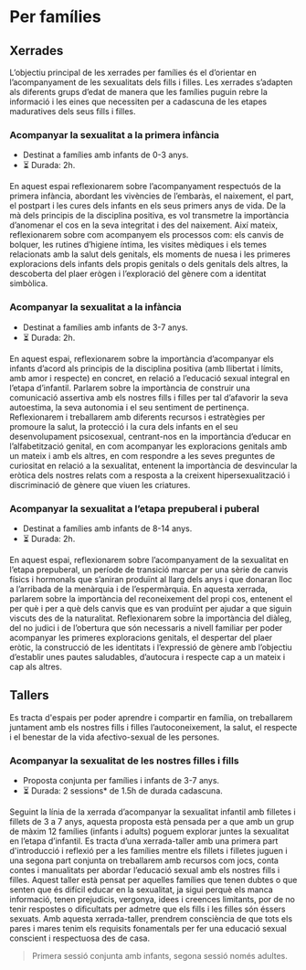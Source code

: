 # Per famílies
## Xerrades

L’objectiu principal de les xerrades per famílies és el d’orientar en l’acompanyament de les sexualitats dels fills i filles. Les xerrades s’adapten als diferents grups d’edat de manera que les famílies puguin rebre la informació i les eines que necessiten per a cadascuna de les etapes maduratives dels seus fills i filles. 

### Acompanyar la sexualitat a la primera infància
- Destinat a famílies amb infants de 0-3 anys. 
- ⏳ Durada: 2h.

En aquest espai reflexionarem sobre l’acompanyament respectuós de la primera infància, abordant les vivències de l’embaràs, el naixement, el part, el postpart i les cures dels infants en els seus primers anys de vida. De la mà dels principis de la disciplina positiva, es vol transmetre la importància d’anomenar el cos en la seva integritat i des del naixement. Així mateix, reflexionarem sobre com acompanyem els processos com: els canvis de bolquer, les rutines d’higiene íntima, les visites mèdiques i els temes relacionats amb la salut dels genitals, els moments de nuesa i les primeres exploracions dels infants dels propis genitals o dels genitals dels altres, la descoberta del plaer erògen i l’exploració del gènere com a identitat simbòlica.

### Acompanyar la sexualitat a la infància
- Destinat a famílies amb infants de 3-7 anys.
- ⏳ Durada: 2h.
  
En aquest espai, reflexionarem sobre la importància d’acompanyar els infants d’acord als principis de la disciplina positiva (amb llibertat i límits, amb amor i respecte) en concret, en relació a l’educació sexual integral en l’etapa d’infantil. Parlarem sobre la importància de construir una comunicació assertiva amb els nostres fills i filles per tal d’afavorir la seva autoestima, la seva autonomia i el seu sentiment de pertinença. Reflexionarem i treballarem amb diferents recursos i estratègies per promoure la salut, la protecció i la cura dels infants en el seu desenvolupament psicosexual, centrant-nos en la importància d’educar en l’alfabetització genital, en com acompanyar les exploracions genitals amb un mateix i amb els altres, en com respondre a les seves preguntes de curiositat en relació a la sexualitat, entenent la importància de desvincular la eròtica dels nostres relats com a resposta a la creixent hipersexualització i discriminació de gènere que viuen les criatures. 


### Acompanyar la sexualitat a l’etapa prepuberal i puberal
- Destinat a famílies amb infants de 8-14 anys.
- ⏳ Durada: 2h.

En aquest espai, reflexionarem sobre l’acompanyament de la sexualitat en l’etapa prepuberal, un període de transició marcar per una sèrie de canvis físics i hormonals que s’aniran produïnt al llarg dels anys i que donaran lloc a l’arribada de la menàrquia i de l’espermàrquia. En aquesta xerrada, parlarem sobre la importància del reconeixement del propi cos, entenent el per què i per a què dels canvis que es van produïnt per ajudar a que siguin viscuts des de la naturalitat. Reflexionarem sobre la importància del diàleg, del no judici i de l’obertura que són necessaris a nivell familiar per poder acompanyar les primeres exploracions genitals, el despertar del plaer eròtic, la construcció de les identitats i l’expressió de gènere amb l’objectiu d’establir unes pautes saludables, d’autocura i respecte cap a un mateix i cap als altres. 


## Tallers

Es tracta d'espais per poder aprendre i compartir en família, on treballarem juntament amb els nostres fills i filles l’autoconeixement, la salut, el respecte i el benestar de la vida afectivo-sexual de les persones. 

### Acompanyar la sexualitat de les nostres filles i fills
- Proposta conjunta per famílies i infants de 3-7 anys.
- ⏳ Durada: 2 sessions* de 1.5h de durada cadascuna.

Seguint la línia de la xerrada d’acompanyar la sexualitat infantil amb filletes i fillets de 3 a 7 anys, aquesta proposta està pensada per a que amb un grup de màxim 12 famílies (infants i adults) poguem explorar juntes la sexualitat en l’etapa d’infantil. Es tracta d’una xerrada-taller amb una primera part d'introducció i reflexió per a les famílies mentre els fillets i filletes juguen i una segona part conjunta on treballarem amb recursos com jocs, conta contes i manualitats per abordar l’educació sexual amb els nostres fills i filles. Aquest taller està pensat per aquelles famílies que tenen dubtes o que senten que és difícil educar en la sexualitat, ja sigui perquè els manca informació, tenen prejudicis, vergonya, idees i creences limitants, por de no tenir respostes o dificultats per admetre que els fills i les filles són éssers sexuats. Amb aquesta xerrada-taller, prendrem consciència de que tots els pares i mares tenim els requisits fonamentals per fer una educació sexual conscient i respectuosa des de casa.

> Primera sessió conjunta amb infants, segona sessió només adultes.